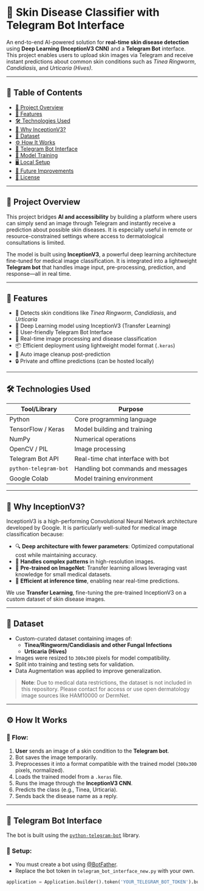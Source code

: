 # 🧠 Skin Disease Classifier with Telegram Bot Interface

An end-to-end AI-powered solution for **real-time skin disease detection** using **Deep Learning (InceptionV3 CNN)** and a **Telegram Bot** interface. This project enables users to upload skin images via Telegram and receive instant predictions about common skin conditions such as *Tinea Ringworm*, *Candidiasis*, and *Urticaria (Hives)*.

---

## 📌 Table of Contents

- [🧩 Project Overview](#-project-overview)
- [🚀 Features](#-features)
- [🛠️ Technologies Used](#️-technologies-used)
- [🧠 Why InceptionV3?](#-why-inceptionv3)
- [📁 Dataset](#-dataset)
- [⚙️ How It Works](#️-how-it-works)
- [📲 Telegram Bot Interface](#-telegram-bot-interface)
- [🧪 Model Training](#-model-training)
- [🖥️ Local Setup](#️-local-setup)
- [🎯 Future Improvements](#-future-improvements)
- [📜 License](#-license)

---

## 🧩 Project Overview

This project bridges **AI and accessibility** by building a platform where users can simply send an image through Telegram and instantly receive a prediction about possible skin diseases. It is especially useful in remote or resource-constrained settings where access to dermatological consultations is limited.

The model is built using **InceptionV3**, a powerful deep learning architecture fine-tuned for medical image classification. It is integrated into a lightweight **Telegram bot** that handles image input, pre-processing, prediction, and response—all in real time.

---

## 🚀 Features

- 🏥 Detects skin conditions like *Tinea Ringworm*, *Candidiasis*, and *Urticaria*
- 🤖 Deep Learning model using InceptionV3 (Transfer Learning)
- 📱 User-friendly Telegram Bot Interface
- 🔎 Real-time image processing and disease classification
- 📦 Efficient deployment using lightweight model format (`.keras`)
- 🧼 Auto image cleanup post-prediction
- 🔒 Private and offline predictions (can be hosted locally)

---

## 🛠️ Technologies Used

| Tool/Library      | Purpose                                  |
|------------------|------------------------------------------|
| Python            | Core programming language                |
| TensorFlow / Keras| Model building and training              |
| NumPy             | Numerical operations                     |
| OpenCV / PIL      | Image processing                         |
| Telegram Bot API  | Real-time chat interface with bot        |
| `python-telegram-bot` | Handling bot commands and messages   |
| Google Colab      | Model training environment               |

---

## 🧠 Why InceptionV3?

InceptionV3 is a high-performing Convolutional Neural Network architecture developed by Google. It is particularly well-suited for medical image classification because:

- 🔍 **Deep architecture with fewer parameters**: Optimized computational cost while maintaining accuracy.
- 🧬 **Handles complex patterns** in high-resolution images.
- 🎯 **Pre-trained on ImageNet**: Transfer learning allows leveraging vast knowledge for small medical datasets.
- 🏃 **Efficient at inference time**, enabling near real-time predictions.

We use **Transfer Learning**, fine-tuning the pre-trained InceptionV3 on a custom dataset of skin disease images.

---

## 📁 Dataset

- Custom-curated dataset containing images of:
  - **Tinea/Ringworm/Candidiasis and other Fungal Infections**
  - **Urticaria (Hives)**
- Images were resized to `300x300` pixels for model compatibility.
- Split into training and testing sets for validation.
- Data Augmentation was applied to improve generalization.

> **Note**: Due to medical data restrictions, the dataset is not included in this repository. Please contact for access or use open dermatology image sources like HAM10000 or DermNet.

---

## ⚙️ How It Works

### 🔄 Flow:
1. **User** sends an image of a skin condition to the **Telegram bot**.
2. Bot saves the image temporarily.
3. Preprocesses it into a format compatible with the trained model (`300x300` pixels, normalized).
4. Loads the trained model from a `.keras` file.
5. Runs the image through the **InceptionV3 CNN**.
6. Predicts the class (e.g., Tinea, Urticaria).
7. Sends back the disease name as a reply.

---

## 📲 Telegram Bot Interface

The bot is built using the [`python-telegram-bot`](https://github.com/python-telegram-bot/python-telegram-bot) library.

### 🔧 Setup:
- You must create a bot using [@BotFather](https://core.telegram.org/bots#6-botfather).
- Replace the bot token in `telegram_bot_interface_new.py` with your own.

```python
application = Application.builder().token('YOUR_TELEGRAM_BOT_TOKEN').build()
